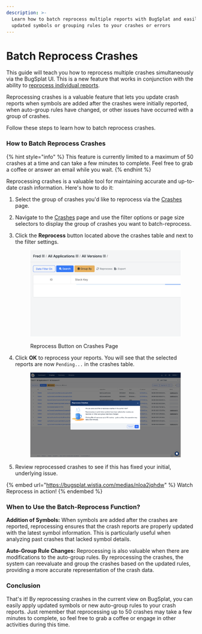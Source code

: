 ```yaml
---
description: >-
  Learn how to batch reprocess multiple reports with BugSplat and easily apply
  updated symbols or grouping rules to your crashes or errors
---
```


# Batch Reprocess Crashes

This guide will teach you how to reprocess multiple crashes simultaneously via the BugSplat UI. This is a new feature that works in conjunction with the ability to [reprocess individual reports](reprocessing-crashes.md).

Reprocessing crashes is a valuable feature that lets you update crash reports when symbols are added after the crashes were initially reported, when auto-group rules have changed, or other issues have occurred with a group of crashes.&#x20;

Follow these steps to learn how to batch reprocess crashes.

### How to Batch Reprocess Crashes

{% hint style="info" %}
This feature is currently limited to a maximum of 50 crashes at a time and can take a few minutes to complete. Feel free to grab a coffee or answer an email while you wait.
{% endhint %}

Reprocessing crashes is a valuable tool for maintaining accurate and up-to-date crash information. Here's how to do it:

1. Select the group of crashes you'd like to reprocess via the [Crashes](https://app.bugsplat.com/v2/crashes) page.
2. Navigate to the [Crashes](https://app.bugsplat.com/v2/crashes) page and use the filter options or page size selectors to display the group of crashes you want to batch-reprocess.
3.  Click the **Reprocess** button located above the crashes table and next to the filter settings.



    <div data-full-width="true">

    <figure><img src="../../.gitbook/assets/reprocess-button.png" alt="" width="563"><figcaption><p>Reprocess Button on Crashes Page</p></figcaption></figure>

    </div>
4.  Click **OK** to reprocess your reports. You will see that the selected reports are now `Pending...` in the crashes table.



    <div data-full-width="true">

    <figure><img src="../../.gitbook/assets/batch-reprocess-issues.png" alt=""><figcaption></figcaption></figure>

    </div>
5. Review reprocessed crashes to see if this has fixed your initial, underlying issue.

{% embed url="https://bugsplat.wistia.com/medias/nloa2jqhdw" %}
Watch Reprocess in action!
{% endembed %}

### When to Use the Batch-Reprocess Function?

**Addition of Symbols:** When symbols are added after the crashes are reported, reprocessing ensures that the crash reports are properly updated with the latest symbol information. This is particularly useful when analyzing past crashes that lacked symbol details.

**Auto-Group Rule Changes:** Reprocessing is also valuable when there are modifications to the auto-group rules. By reprocessing the crashes, the system can reevaluate and group the crashes based on the updated rules, providing a more accurate representation of the crash data.

### Conclusion

That's it! By reprocessing crashes in the current view on BugSplat, you can easily apply updated symbols or new auto-group rules to your crash reports. Just remember that reprocessing up to 50 crashes may take a few minutes to complete, so feel free to grab a coffee or engage in other activities during this time.
